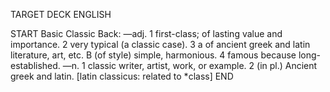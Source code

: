 TARGET DECK
ENGLISH

START
Basic
Classic
Back: —adj. 1 first-class; of lasting value and importance. 2 very typical (a classic case). 3 a of ancient greek and latin literature, art, etc. B (of style) simple, harmonious. 4 famous because long-established. —n. 1 classic writer, artist, work, or example. 2 (in pl.) Ancient greek and latin. [latin classicus: related to *class]
END
